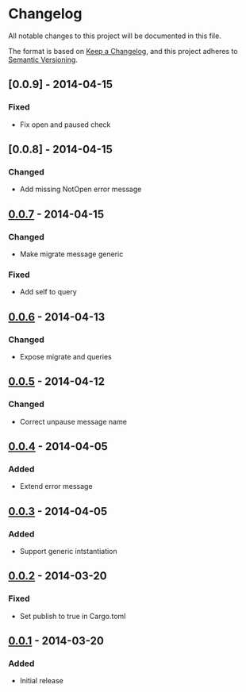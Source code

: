 # Changelog

All notable changes to this project will be documented in this file.

The format is based on [Keep a Changelog](https://keepachangelog.com/en/1.1.0/),
and this project adheres to
[Semantic Versioning](https://semver.org/spec/v2.0.0.html).

## [0.0.9] - 2014-04-15

### Fixed

- Fix open and paused check

## [0.0.8] - 2014-04-15

### Changed

- Add missing NotOpen error message

## [0.0.7] - 2014-04-15

### Changed

- Make migrate message generic

### Fixed

- Add self to query

## [0.0.6] - 2014-04-13

### Changed

- Expose migrate and queries

## [0.0.5] - 2014-04-12

### Changed

- Correct unpause message name

## [0.0.4] - 2014-04-05

### Added

- Extend error message

## [0.0.3] - 2014-04-05

### Added

- Support generic intstantiation

## [0.0.2] - 2014-03-20

### Fixed

- Set publish to true in Cargo.toml

## [0.0.1] - 2014-03-20

### Added

- Initial release

[0.0.1]: https://github.com/margined-protocol/vaultenator/releases/tag/0.0.1
[0.0.2]: https://github.com/margined-protocol/vaultenator/0.0.1...0.0.2
[0.0.3]: https://github.com/margined-protocol/vaultenator/0.0.2...0.0.3
[0.0.4]: https://github.com/margined-protocol/vaultenator/0.0.3...0.0.4
[0.0.5]: https://github.com/margined-protocol/vaultenator/0.0.4...0.0.5
[0.0.6]: https://github.com/margined-protocol/vaultenator/0.0.5...0.0.6
[0.0.7]: https://github.com/margined-protocol/vaultenator/0.0.6...0.0.7
[0.0.7]: https://github.com/margined-protocol/vaultenator/0.0.7...0.0.8
